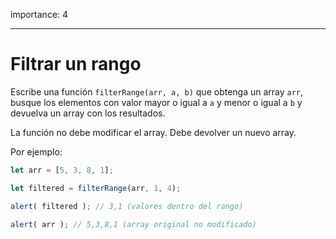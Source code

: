 importance: 4

---

# Filtrar un rango

Escribe una función `filterRange(arr, a, b)` que obtenga un array `arr`, busque los elementos con valor mayor o igual a `a` y menor o igual a `b` y devuelva un array con los resultados. 

La función no debe modificar el array. Debe devolver un nuevo array.

Por ejemplo:

```js
let arr = [5, 3, 8, 1];

let filtered = filterRange(arr, 1, 4); 

alert( filtered ); // 3,1 (valores dentro del rango)

alert( arr ); // 5,3,8,1 (array original no modificado)
```


